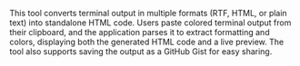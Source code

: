 This tool converts terminal output in multiple formats (RTF, HTML, or plain text) into standalone HTML code. Users paste colored terminal output from their clipboard, and the application parses it to extract formatting and colors, displaying both the generated HTML code and a live preview. The tool also supports saving the output as a GitHub Gist for easy sharing.

<!-- Generated from commit: 459da574baa23fcbbf65a9ff317e35aa1eca5986 -->